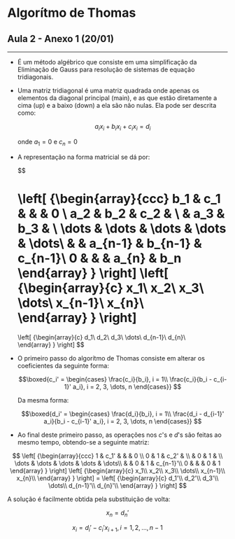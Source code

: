 # Algorítmo de Thomas
## Aula 2 - Anexo 1 (20/01)

---

- É um método algébrico que consiste em uma simplificação da Eliminação de Gauss para resolução de sistemas de equação tridiagonais.
- Uma matriz tridiagonal é uma matriz quadrada onde apenas os elementos da diagonal principal (main), e as que estão diretamente a cima (up) e a baixo (down) a ela são não nulas. Ela pode ser descrita como:

    $$a_i x_i + b_i x_i + c_i x_i = d_i$$

    onde $a_1 = 0$ e $c_n = 0$

- A representação na forma matricial se dá por:

  $$
  
    \left[ {\begin{array}{ccc}
      b_1 & c_1 &  &   & 0 \\
      a_2 & b_2 & c_2 & \\
      & a_3 & b_3 &  \\
      \dots & \dots & \dots & \dots & \dots\\
       & & a_{n-1} & b_{n-1} & c_{n-1}\\
       0 & & & a_{n} & b_n
    \end{array} } \right] 
    \left[ {\begin{array}{c}
      x_1\\
      x_2\\
      x_3\\
      \dots\\
      x_{n-1}\\
      x_{n}\\       
    \end{array} } \right] 
    =
    \left[ {\begin{array}{c}
      d_1\\
      d_2\\
      d_3\\
      \dots\\
      d_{n-1}\\
      d_{n}\\       
    \end{array} } \right] 
  $$

- O primeiro passo do algorítmo de Thomas consiste em alterar os coeficientes da seguinte forma:

    $$\boxed{c_i' = 
    \begin{cases}
        \frac{c_i}{b_i}, i = 1\\
        \frac{c_i}{b_i - c_{i-1}' a_i}, i = 2, 3, \dots, n
    \end{cases}}
    $$
    
    Da mesma forma:

    $$\boxed{d_i' = 
    \begin{cases}
        \frac{d_i}{b_i}, i = 1\\
        \frac{d_i - d_{i-1}' a_i}{b_i - c_{i-1}' a_i}, i = 2, 3, \dots, n
    \end{cases}}
    $$

- Ao final deste primeiro passo, as operações nos $c$'s e $d$'s são feitas ao mesmo tempo, obtendo-se a seguinte matriz:



$$  
    \left[ {\begin{array}{ccc}
      1 & c_1' &  &   & 0 \\
      0 & 1 & c_2' & \\
      & 0 & 1 &  \\
      \dots & \dots & \dots & \dots & \dots\\
       & & 0 & 1 & c_{n-1}'\\
       0 & & & 0 & 1
    \end{array} } \right] 
    \left[ {\begin{array}{c}
      x_1\\
      x_2\\
      x_3\\
      \dots\\
      x_{n-1}\\
      x_{n}\\       
    \end{array} } \right] 
    =
    \left[ {\begin{array}{c}
      d_1'\\
      d_2'\\
      d_3'\\
      \dots\\
      d_{n-1}'\\
      d_{n}'\\       
    \end{array} } \right] 
  $$

  A solução é facilmente obtida pela substituição de volta:

  $$x_n = d_n'$$

  $$x_i = d_i' - c_i' x_{i+1}, i = 1, 2, \dots, n-1$$